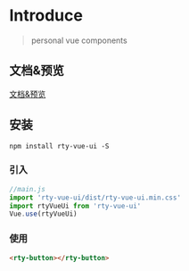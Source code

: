 # Introduce
> personal vue components
## 文档&预览
[文档&预览](https://jgsrty.github.io/components/introduction.html)

## 安装

```
npm install rty-vue-ui -S
```

### 引入

``` js
//main.js
import 'rty-vue-ui/dist/rty-vue-ui.min.css'
import rtyVueUi from 'rty-vue-ui'
Vue.use(rtyVueUi)
```

### 使用

``` html
<rty-button></rty-button>
```
